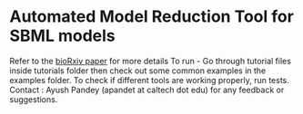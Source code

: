 # Automated Model Reduction Tool for SBML models
Refer to the [bioRxiv paper](https://www.biorxiv.org/content/10.1101/2020.02.15.950840v2.full.pdf) for more details
To run - Go through tutorial files inside tutorials folder then check out some common examples in the examples folder. To check if different tools are working properly, run tests. 
Contact : Ayush Pandey (apandet at caltech dot edu) for any feedback or suggestions.